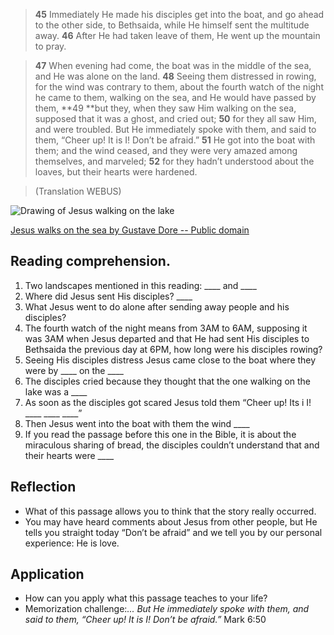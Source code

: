 > **45** Immediately He made his disciples get into the boat, and go ahead
   to the other side, to Bethsaida, while He himself sent the multitude away.
   **46** After He had taken leave of them, He went up the mountain to pray.

>  **47** When evening had come, the boat was in the middle of the sea, and
   He was alone on the land.
   **48** Seeing them distressed in rowing, for the wind was contrary to them,
   about the fourth watch of the night he came to them, walking on the sea, and
   He would have passed by them, **49 **but they, when they saw Him walking on
   the sea, supposed that it was a ghost, and cried out;
   **50** for they all saw Him, and were troubled. But He immediately spoke with
   them, and said to them, “Cheer up! It is I! Don’t be afraid.”
   **51** He got into the boat with them; and the wind ceased, and they were
   very amazed among themselves, and marveled;
   **52** for they hadn’t understood about the loaves, but their hearts were
   hardened.

> (Translation WEBUS)

![Drawing of Jesus walking on the lake](/img/camina_sobre_el_agua.jpg "Jesús
walking on teh sea")

[Jesus walks on the sea by Gustave Dore -- Public domain](https://commons.wikimedia.org/wiki/File:Jesus_walks_on_the_sea.jpg)


## Reading comprehension.

1. Two landscapes mentioned in this reading: ____ and ____
2. Where did Jesus sent His disciples? ____
3. What Jesus went to do alone after sending away people and his disciples?
4. The fourth watch of the night means from 3AM to 6AM, supposing it was 3AM
  when Jesus departed and that He had sent His disciples to Bethsaida the
  previous day at 6PM, how long were his disciples rowing?
5. Seeing His disciples distress Jesus came close to the boat where they were
  by ____ on the ____
6. The disciples cried because they thought that the one walking on the lake
  was a ____
7. As soon as the disciples got scared Jesus told them “Cheer up! Its i I!
  ____  ____  ____”
8. Then Jesus went into the boat with them the wind ____
9. If you read the passage before this one in the Bible, it is about the
  miraculous sharing of bread, the disciples couldn’t understand
  that and their hearts were ____

## Reflection

* What of this passage allows you to think that the story really occurred.
* You may have heard comments about Jesus from other people,  but He tells
  you straight today “Don’t be afraid” and we tell you by our personal
  experience: He is love.

## Application

* How can you apply what this passage teaches to your life?
* Memorization challenge:_... But He immediately spoke with them, and said
  to them, “Cheer up! It is I! Don’t be afraid.”_ Mark 6:50
